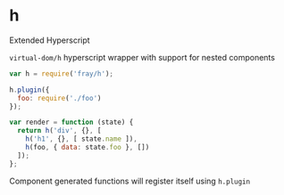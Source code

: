 h
=

Extended Hyperscript

`virtual-dom/h` hyperscript wrapper with support for nested components

```js
var h = require('fray/h');

h.plugin({
  foo: require('./foo')
});

var render = function (state) {
  return h('div', {}, [
    h('h1', {}, [ state.name ]),
    h(foo, { data: state.foo }, [])
  ]);
};
```

Component generated functions will register itself using `h.plugin`
